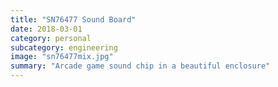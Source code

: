 ```yaml
---
title: "SN76477 Sound Board"
date: 2018-03-01
category: personal
subcategory: engineering
image: "sn76477mix.jpg"
summary: "Arcade game sound chip in a beautiful enclosure"
---
```

